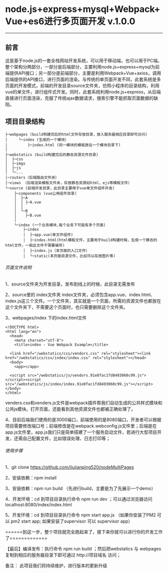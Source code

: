 # node.js+express+mysql+Webpack+Vue+es6进行多页面开发 v.1.0.0

---

## 前言
这是基于node.js的一套全栈网站开发系统，可以用于移动端，也可以用于PC端。整个架构分两部分，一部分是后端部分，主要利用node.js+express+mysql为前端提供API接口；另一部分是前端部分，主要是利用Webpack+Vue+axios，调用后端提供的API接口，进行页面的渲染。与传统的单页面开发不同，此套系统是多页面的开发模式，前端的开发目录source文件夹，仿照小程序的目录结构，利用vue的单文件，进行组件式开发。同时，此套系统利用node.js+express，从后端直接进行页面渲染，克服了传统ajax数据请求，搜索引擎不能抓取页面数据的缺陷。

## 项目目录结构

    ├─webpages (build构建完后的html文件存放目录，放入服务器相应目录即可访问)
    │     └─index (生成的一个模块）
    │         ├─index.html (同一模块的模板放在一个模块目录下)
    │        
    ├─webstatics (build构建完后的静态资源文件目录)
    │  ├─css
    │  ├─imgs
    │  ├─js
    │  └─...
    │─routers（后端路由文件夹）
    │─views （后端渲染模板文件夹，存放静态资源如html、ejs等模板文件）
    └─source (前端开发目录，此目录主要用于vue单文件组件开发)
        ├─components (vue公用组件目录)
        │  ├─A
        │  │ ├─A.vue
        │  │      
        │  └─B
        │    ├─B.vue
        │          
        └─index (一个业务模块,每个业务下可能有多个页面)
            ├─index
            │  ├─app.vue(单文件组件)
            │  ├─index.html(html模板文件，主要用于build构建时候，生成一个静态的html文件，一般此文件不需要编写)
            │  ├─index.js（本页面的入口文件）
            │  └─static(本页面资源文件，比如可以存放图片等)


###### 页面文件说明

1、source文件夹为开发目录，发布到线上的时候，此目录无需发布

2、source里的 index文件夹
index文件夹，必须包含app.vue、index.html、index.js这三个文件。一个文件夹，其实就是一个页面，所需的资源文件也都放在这个文件夹下，不需要这个页面时，也只需要删除这个文件夹。

3、webpages/index 下的index.html文件

```
<!DOCTYPE html>
<html lang="en">
  <head>
    <meta charset="utf-8">
    <title>index - Vue Webpack Example</title>
    
  <link href="/webstatics/css/vendors.css" rel="stylesheet"><link href="/webstatics/css/index/index.css" rel="stylesheet"></head>
  <body>
    <app></app>
    
  <script src="/webstatics/js/vendors.91e0fac1fd8493060c99.js"></script><script src="/webstatics/js/index/index.91e0fac1fd8493060c99.js"></script></body>
</html>

```

venders.css和venders.js文件是webpack插件帮我们自动生成的公共样式模块和公共js模块。打开页面，还能看到其他资源文件也都被正确处理了。

4、目前后端我们使用的是3000端口，前端使用的是8080端口，开发者可以根据项目需要修改端口号；前端修改是在webpack.webconfig.js文件里；后端是在app.js文件里，app.js我们只是简单搭建了一个服务启动文件，若进行大型项目开发，还需自己配置文件，比如错误处理、日志打印等；

###### 使用步骤
1、git clone https://github.com/liujianping520/nodeMultiPages

2、安装依赖：npm install

3、安装依赖：npm run build （先进行build，主要是为了先展示一个demo）

4、开发环境：cd 到项目目录执行命令 npm run dev ；可以通过浏览器访问 localhost:8080/index/index.html 

5、开发环境：cd 到项目目录执行命令 npm start app.js （如果你安装了PM2 可以 pm2 start app; 如果安装了supervisor 可以 supervisor app）

======到这一步，整个项目就完全跑起来了，接下来你就可以进行你的开发工作了=============

【最后】编译发布：执行命令 npm run build ；然后把webstatics 与 webpages复制到相应的服务器目录下即可通过 http://项目域名 访问；


备注：
此项目我们将持续维护，进行版本的更新升级

